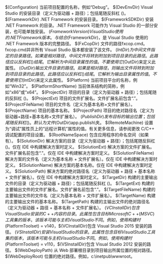 $(Configuration) 当前项目配置的名称，例如“Debug”。
$(DevEnvDir) Visual Studio 的安装目录（定义为驱动器 + 路径）；包括尾随反斜杠 ()。
$(FrameworkDir) .NET Framework 的安装目录。
$(FrameworkSDKDir) 安装 .NET Framework 的目录。.NET Framework 可能作为 Visual Studio 的一部分安装，也可能单独安装。
$(FrameworkVersion) Visual Studio 使用的 .NET Framework 版本。与 结合$(FrameworkDir)，是 Visual Studio 使用的 .NET Framework 版本的完整路径。
$(FxCopDir) 文件的路径fxcop.cmd。fxcop.cmd并非所有 Visual Studio 版本都安装了该文件。
$(IntDir) 为中间文件指定的目录路径。如果是相对路径，中间文件将转到附加到项目目录的此路径。此路径应以反斜杠 () 结尾。它解析为中间目录属性的值。不要使用它$(OutDir)来定义此属性。
$(OutDir) 输出文件目录的路径。如果是相对路径，则输出文件将转到附加到项目目录的此路径。此路径应以反斜杠 () 结尾。它解析为输出目录属性的值。不要使用它$(IntDir)来定义此属性。
$(Platform) 当前项目平台的名称，例如“Win32”。
$(PlatformShortName) 当前体系结构的简称，例如“x86”或“x64”。
$(ProjectDir) 项目的目录（定义为驱动器 + 路径）；包括尾随的反斜杠 ()。
$(ProjectExt) 项目的文件扩展名。文件扩展名前包含“.”。
$(ProjectFileName) 项目的文件名（定义为基本名称+文件扩展名）。
$(ProjectName) 项目的基本名称。
$(ProjectPath) 项目的绝对路径名（定义为驱动器+路径+基本名称+文件扩展名）。
$(PublishDir) 发布目标的输出位置；包括尾随反斜杠 ()。默认为文件$(OutDir)app.publish\夹。
$(RemoteMachine) 设置为“调试”属性页上的“远程计算机”属性的值。有关更多信息，请参阅更改 C/C++ 调试配置的项目设置。
$(RootNameSpace) 包含应用程序的命名空间（如果有）。
$(SolutionDir) 解决方案的目录（定义为驱动器 + 路径）；包括尾随反斜杠 ()。仅在 IDE 中构建解决方案时定义。
$(SolutionExt) 解决方案的文件扩展名。文件扩展名前包含“.”。仅在 IDE 中构建解决方案时定义。
$(SolutionFileName) 解决方案的文件名（定义为基本名称 + 文件扩展名）。仅在 IDE 中构建解决方案时定义。
$(SolutionName) 解决方案的基本名称。仅在 IDE 中构建解决方案时定义。
$(SolutionPath) 解决方案的绝对路径名（定义为驱动器 + 路径 + 基本名称 + 文件扩展名）。仅在 IDE 中构建解决方案时定义。
$(TargetDir) 构建的主要输出文件的目录（定义为驱动器 + 路径）；包括尾随反斜杠 ()。
$(TargetExt) 构建的主要输出文件的文件扩展名。文件扩展名前包含“.”。
$(TargetFileName) 构建的主要输出文件的文件名（定义为基本名称 + 文件扩展名）。
$(TargetName) 构建的主要输出文件的基本名称。
$(TargetPath) 构建的主输出文件的绝对路径名（定义为驱动器 + 路径 + 基本名称 + 文件扩展名）。
$(VCInstallDir) 包含 Visual Studio 安装的 C++ 内容的目录。此属性包含目标 Microsoft C++ (MSVC) 工具集的版本，该版本可能与主机 Visual Studio 不同。例如，使用 构建时$(PlatformToolset) = v140，$(VCInstallDir)包含 Visual Studio 2015 安装的路径。
$(VSInstallDir) 安装 Visual Studio 的目录。此属性包含目标 Visual Studio 工具集的版本，该版本可能与主机 Visual Studio 不同。例如，使用 构建时$(PlatformToolset) = v110，$(VSInstallDir)包含 Visual Studio 2012 安装的路径。
$(WebDeployPath) 从 Web 部署根目录到项目输出所属位置的相对路径。
$(WebDeployRoot) 位置的绝对路径。例如，c:\inetpub\wwwroot。